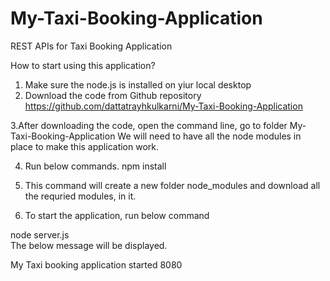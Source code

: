 # My-Taxi-Booking-Application
REST APIs for Taxi Booking Application

How to start using this application?

1. Make sure the node.js is installed on yiur local desktop
2. Download the code from Github repository
https://github.com/dattatrayhkulkarni/My-Taxi-Booking-Application

3.After downloading the code, open the command line, go to folder My-Taxi-Booking-Application
We will need to have all the node modules in place to make this application work.

4. Run below commands.
npm install

5. This command will create a new folder node_modules and download all the requried modules, in it.

6. To start the application, run below command

node server.js			
The below message will be displayed.

My Taxi booking application started 8080

